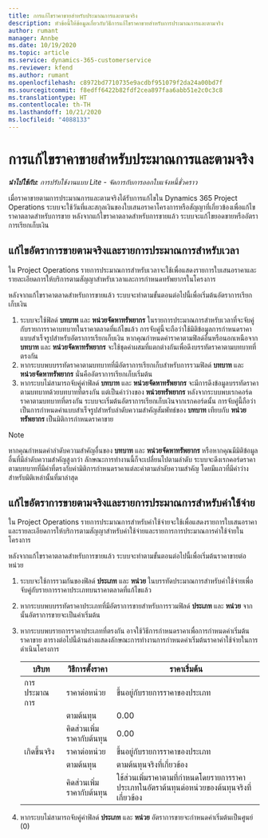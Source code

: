 ```yaml
---
title: การแก้ไขราคาขายสำหรับประมาณการและตามจริง
description: หัวข้อนี้ให้ข้อมูลเกี่ยวกับวิธีการแก้ไขราคาขายสำหรับการประมาณการและตามจริง
author: rumant
manager: Annbe
ms.date: 10/19/2020
ms.topic: article
ms.service: dynamics-365-customerservice
ms.reviewer: kfend
ms.author: rumant
ms.openlocfilehash: c8972bd7710735e9acdbf951079f2da24a00bd7f
ms.sourcegitcommit: f8edff6422b82fdf2cea897faa6abb51e2c0c3c8
ms.translationtype: HT
ms.contentlocale: th-TH
ms.lasthandoff: 10/21/2020
ms.locfileid: "4088133"
---
```

# <a name="resolving-sales-prices-for-estimates-and-actuals"></a>การแก้ไขราคาขายสำหรับประมาณการและตามจริง

_**นำไปใช้กับ:** การปรับใช้งานแบบ Lite - จัดการกับการออกใบแจ้งหนี้ชั่วคราว_

เมื่อราคาขายตามการประมาณการและตามจริงได้รับการแก้ไขใน Dynamics 365 Project Operations ระบบจะใช้วันที่และสกุลเงินของใบเสนอราคาโครงการหรือสัญญาที่เกี่ยวข้องเพื่อแก้ไขราคาตลาดสำหรับการขาย หลังจากแก้ไขราคาตลาดสำหรับการขายแล้ว ระบบจะแก้ไขยอดขายหรืออัตราการเรียกเก็บเงิน

## <a name="resolve-sales-rates-on-actual-and-estimate-lines-for-time"></a>แก้ไขอัตราการขายตามจริงและรายการประมาณการสำหรับเวลา

ใน Project Operations รายการประมาณการสำหรับเวลาจะใช้เพื่อแสดงรายการใบเสนอราคาและรายละเอียดการให้บริการตามสัญญาสำหรับเวลาและการกำหนดทรัพยากรในโครงการ

หลังจากแก้ไขราคาตลาดสำหรับการขายแล้ว ระบบจะทำตามขั้นตอนต่อไปนี้เพื่อเริ่มต้นอัตราการเรียกเก็บเงิน

1. ระบบจะใช้ฟิลด์ **บทบาท** และ **หน่วยจัดหาทรัพยากร** ในรายการประมาณการสำหรับเวลาที่จะจับคู่กับรายการราคาบทบาทในราคาตลาดที่แก้ไขแล้ว การจับคู่นี้จะถือว่าใช้มิติข้อมูลการกำหนดราคาแบบสำเร็จรูปสำหรับอัตราการเรียกเก็บเงิน หากคุณกำหนดค่าราคาตามฟิลด์อื่นหรือนอกเหนือจาก **บทบาท** และ **หน่วยจัดหาทรัพยากร** จะใช้ชุดค่าผสมที่แตกต่างกันเพื่อดึงบรรทัดราคาตามบทบาทที่ตรงกัน
2. หากระบบพบบรรทัดราคาตามบทบาทที่มีอัตราการเรียกเก็บสำหรับการรวมฟิลด์ **บทบาท** และ **หน่วยจัดหาทรัพยากร** นั่นคืออัตราการเรียกเก็บเริ่มต้น
3. หากระบบไม่สามารถจับคู่ค่าฟิลด์ **บทบาท** และ **หน่วยจัดหาทรัพยากร** จะมีการดึงข้อมูลบรรทัดราคาตามบทบาทด้วยบทบาทที่ตรงกัน แต่เป็นค่าว่างของ **หน่วยทรัพยากร** หลังจากระบบพบเรกคอร์ดราคาตามบทบาทที่ตรงกัน ระบบจะเริ่มต้นอัตราการเรียกเก็บเงินจากเรกคอร์ดนั้น การจับคู่นี้ถือว่าเป็นการกำหนดค่าแบบสำเร็จรูปสำหรับลำดับความสำคัญสัมพัทธ์ของ **บทบาท** เทียบกับ **หน่วยทรัพยากร** เป็นมิติการกำหนดราคาขาย

> [!NOTE]
> หากคุณกำหนดค่าลำดับความสำคัญอื่นของ **บทบาท** และ **หน่วยจัดหาทรัพยากร** หรือหากคุณมีมิติข้อมูลอื่นที่มีลำดับความสำคัญสูงกว่า ลักษณะการทำงานนี้ก็จะเปลี่ยนไปตามลำดับ ระบบจะดึงเรกคอร์ดราคาตามบทบาทที่มีค่าที่ตรงกับค่ามิติการกำหนดราคาแต่ละค่าตามลำดับความสำคัญ โดยมีแถวที่มีค่าว่างสำหรับมิติเหล่านั้นที่มาล่าสุด

## <a name="resolve-sales-rates-on-actual-and-estimate-lines-for-expense"></a>แก้ไขอัตราการขายตามจริงและรายการประมาณการสำหรับค่าใช้จ่าย

ใน Project Operations รายการประมาณการสำหรับค่าใช้จ่ายจะใช้เพื่อแสดงรายการใบเสนอราคาและรายละเอียดการให้บริการตามสัญญาสำหรับค่าใช้จ่ายและรายการการประมาณการค่าใช้จ่ายในโครงการ

หลังจากแก้ไขราคาตลาดสำหรับการขายแล้ว ระบบจะทำตามขั้นตอนต่อไปนี้เพื่อเริ่มต้นราคาขายต่อหน่วย

1. ระบบจะใช้การรวมกันของฟิลด์ **ประเภท** และ **หน่วย** ในบรรทัดประมาณการสำหรับค่าใช้จ่ายเพื่อจับคู่กับรายการราคาประเภทบนราคาตลาดที่แก้ไขแล้ว
2. หากระบบพบบรรทัดราคาประเภทที่มีอัตราการขายสำหรับการรวมฟิลด์ **ประเภท** และ **หน่วย** จากนั้นอัตราการขายจะเป็นค่าเริ่มต้น
3. หากระบบพบรายการราคาประเภทที่ตรงกัน อาจใช้วิธีการกำหนดราคาเพื่อการกำหนดค่าเริ่มต้นราคาขาย ตารางต่อไปนี้ด้านล่างแสดงลักษณะการทำงานการกำหนดค่าเริ่มต้นราคาค่าใช้จ่ายในการดำเนินโครงการ

    | บริบท | วิธีการตั้งราคา | ราคาเริ่มต้น |
    | --- | --- | --- |
    | การประมาณการ | ราคาต่อหน่วย | ขึ้นอยู่กับรายการราคาของประเภท |
    | &nbsp; | ตามต้นทุน | 0.00 |
    | &nbsp; | คิดส่วนเพิ่มราคากับต้นทุน | 0.00 |
    | เกิดขึ้นจริง | ราคาต่อหน่วย | ขึ้นอยู่กับรายการราคาของประเภท |
    | &nbsp; | ตามต้นทุน | ตามต้นทุนจริงที่เกี่ยวข้อง |
    | &nbsp; | คิดส่วนเพิ่มราคากับต้นทุน | ใช้ส่วนเพิ่มราคาตามที่กำหนดโดยรายการราคาประเภทในอัตราต้นทุนต่อหน่วยของต้นทุนจริงที่เกี่ยวข้อง |

4. หากระบบไม่สามารถจับคู่ค่าฟิลด์ **ประเภท** และ **หน่วย** อัตราการขายจะกำหนดค่าเริ่มต้นเป็นศูนย์ (0)

